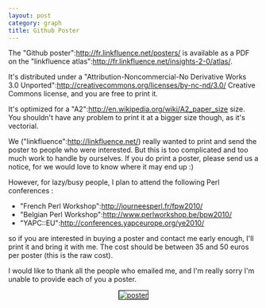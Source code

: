 ```yaml
---
layout: post
category: graph
title: Github Poster
---
```


The "Github poster":http://fr.linkfluence.net/posters/ is available as a PDF on the "linkfluence atlas":http://fr.linkfluence.net/insights-2-0/atlas/.

It's distributed under a "Attribution-Noncommercial-No Derivative Works 3.0 Unported":http://creativecommons.org/licenses/by-nc-nd/3.0/ Creative Commons license, and you are free to print it.

It's optimized for a "A2":http://en.wikipedia.org/wiki/A2_paper_size size. You shouldn't have any problem to print it at a bigger size though, as it's vectorial.

We ("linkfluence":http://linkfluence.net/) really wanted to print  and send the poster to people who were interested. But this is too complicated and too much work to handle by ourselves. If you do print a poster, please send us  a notice, for we would love to know where it may end up :)

However, for lazy/busy people, I plan to attend the following Perl conferences :

 * "French Perl Workshop":http://journeesperl.fr/fpw2010/
 * "Belgian Perl Workshop":http://www.perlworkshop.be/bpw2010/
 * "YAPC::EU":http://conferences.yapceurope.org/ye2010/

so if you are interested in buying a poster and contact me early enough, I'll print it and bring it with me. The cost should be between 35 and 50 euros per poster (this is the raw cost).

I would like to thank all the people who emailed me, and I'm really sorry I'm unable to provide each of you a poster.

<center>
<a href="http://fr.linkfluence.net/posters/"><img style="border: 1px solid #000;" src="http://fr.linkfluence.net/wp-content/images/atlas/github_thumb.png" alt="poster" /></a>
</center>

